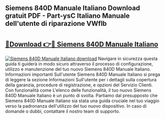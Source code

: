 ## Siemens 840D Manuale Italiano Download gratuit PDF - Part-ysC Italiano Manuale dell'utente di riparazione VWflb

# <h2><a href="http://df9jxr.blite.top/?on=Siemens+840D+Manuale+Italiano">🔗Download 👉🔴 Siemens 840D Manuale Italiano</a></h2>

[![Siemens 840D Manuale Italiano download](https://i.imgur.com/lujVjoI.png)](http://df9jxr.blite.top/?on=Siemens+840D+Manuale+Italiano)
Navigare in sicurezza questa guida ti guiderà in modo sicuro attraverso il processo di configurazione, utilizzo e manutenzione del tuo nuovo Siemens 840D Manuale Italiano. Informazioni importanti Sull'utente Siemens 840D Manuale Italiano si prega di leggere la sezione Informazioni Sull'utente per i dettagli sulla copertura della garanzia, procedure di registrazione, e opzioni del Servizio Clienti. Con funzionalità come L'elenco delle funzionalità, il tuo nuovo Siemens 840D Manuale Italiano è un punto di svolta. Partiamo dal presupposto che Siemens 840D Manuale Italiano sia stata una guida cruciale nel tuo viaggio verso la padronanza dell'utilizzo del tuo nuovo dispositivo. In caso di domande o dubbi, contattare il nostro team di supporto.
